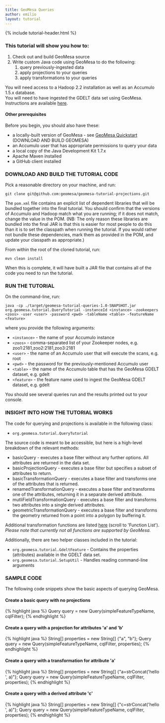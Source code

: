 ```yaml
---
title: GeoMesa Queries
author: emilio
layout: tutorial
---
```


{% include tutorial-header.html %}

### This tutorial will show you how to:

1. Check out and build GeoMesa source
2. Write custom Java code using GeoMesa to do the following:
    1.  query previously-ingested data
    2.  apply projections to your queries
    3.  apply transformations to your queries

<div class="callout callout-warning">
    <span class="glyphicon glyphicon-exclamation-sign"></span>
    You will need access to a Hadoop 2.2 installation as well as an Accumulo 1.5.x database.
</div>

<div class="callout callout-warning">
    <span class="glyphicon glyphicon-exclamation-sign"></span>
    You will need to have ingested the GDELT data set using GeoMesa. Instructions are available <a href="/2014/04/17/geomesa-gdelt-analysis/">here</a>.
</div>

#### Other prerequisites

Before you begin, you should also have these:

* a locally-built version of GeoMesa - see [GeoMesa Quickstart](/2014/05/28/geomesa-quickstart/) (DOWNLOAD AND BUILD GEOMESA)
* an Accumulo user that has appropriate permissions to query your data
* a local copy of the Java Development Kit 1.7.x
* Apache Maven installed
* a GitHub client installed

### DOWNLOAD AND BUILD THE TUTORIAL CODE

Pick a reasonable directory on your machine, and run:

```
git clone git@github.com:geomesa/geomesa-tutorial-projections.git
```

The ```pom.xml``` file contains an explicit list of dependent libraries that will be bundled together into the final tutorial. You should confirm that the versions of Accumulo and Hadoop match what you are running; if it does not match, change the value in the POM. (NB: The only reason these libraries are bundled into the final JAR is that this is easier for most people to do this than it is to set the classpath when running the tutorial. If you would rather not bundle these dependencies, mark them as provided in the POM, and update your classpath as appropriate.)

From within the root of the cloned tutorial, run:

```
mvn clean install
```

When this is complete, it will have built a JAR file that contains all of the code you need to run the tutorial.

### RUN THE TUTORIAL

On the command-line, run:

```
java -cp ./target/geomesa-tutorial-queries-1.0-SNAPSHOT.jar org.geomesa.tutorial.QueryTutorial -instanceId <instance> -zookeepers <zoos> -user <user> -password <pwd> -tableName <table> -featureName <feature>
```

where you provide the following arguments:

* ```<instance>``` - the name of your Accumulo instance
* ```<zoos>``` - comma-separated list of your Zookeeper nodes, e.g. zoo1:2181,zoo2:2181,zoo3:2181
* ```<user>``` - the name of an Accumulo user that will execute the scans, e.g. root
* ```<pwd>``` - the password for the previously-mentioned Accumulo user
* ```<table>``` - the name of the Accumulo table that has the GeoMesa GDELT dataset, e.g. gdelt
* ```<feature>``` - the feature name used to ingest the GeoMesa GDELT dataset, e.g. gdelt

You should see several queries run and the results printed out to your console.

### INSIGHT INTO HOW THE TUTORIAL WORKS

The code for querying and projections is available in the following class:

* ```org.geomesa.tutorial.QueryTutorial```

The source code is meant to be accessible, but here is a high-level breakdown of the relevant methods:

* basicQuery - executes a base filter without any further options. All attributes are returned in the data set.
* basicProjectionQuery - executes a base filter but specifies a subset of attributes to return.
* basicTransformationQuery - executes a base filter and transforms one of the attributes that is returned.
* renamedTransformationQuery - executes a base filter and transforms one of the attributes, returning it in a separate derived attribute.
* mutliFieldTransformationQuery - executes a base filter and transforms two attributes into a single derived attributes.
* geometricTransformationQuery - executes a base filter and transforms the geometry returned from a point into a polygon by buffering it. 

Additional transformation functions are listed [here](http://docs.geotools.org/latest/userguide/library/main/filter.html) (scroll to 'Function List').
*Please note that currently not all functions are supported by GeoMesa.*

Additionally, there are two helper classes included in the tutorial:

* ```org.geomesa.tutorial.GdeltFeature``` - Contains the properties (attributes) available in the GDELT data set.
* ```org.geomesa.tutorial.SetupUtil``` - Handles reading command-line arguments

### SAMPLE CODE

The following code snippets show the basic aspects of querying GeoMesa.

#### Create a basic query with no projections

{% highlight java %}
Query query = new Query(simpleFeatureTypeName, cqlFilter);
{% endhighlight %}

#### Create a query with a projection for attributes 'a' and 'b'

{% highlight java %}
String[] properties = new String[] {"a", "b"};
Query query = new Query(simpleFeatureTypeName, cqlFilter, properties);
{% endhighlight %}

#### Create a query with a transformation for attribute 'a'

{% highlight java %}
String[] properties = new String[] {"a=strConcat('hello ', a)"};
Query query = new Query(simpleFeatureTypeName, cqlFilter, properties);
{% endhighlight %}

#### Create a query with a derived attribute 'c'

{% highlight java %}
String[] properties = new String[] {"c=strConcat('hello ', a)"};
Query query = new Query(simpleFeatureTypeName, cqlFilter, properties);
{% endhighlight %}

